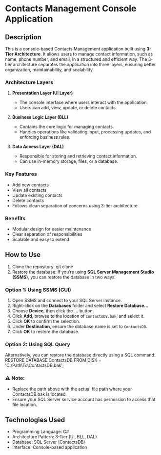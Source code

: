 # Contacts Management Console Application

## Description
This is a console-based Contacts Management application built using **3-Tier Architecture**. It allows users to manage contact information, such as name, phone number, and email, in a structured and efficient way. The 3-tier architecture separates the application into three layers, ensuring better organization, maintainability, and scalability.

### Architecture Layers

1. **Presentation Layer (UI Layer)**
   - The console interface where users interact with the application.
   - Users can add, view, update, or delete contacts.

2. **Business Logic Layer (BLL)**
   - Contains the core logic for managing contacts.
   - Handles operations like validating input, processing updates, and enforcing business rules.

3. **Data Access Layer (DAL)**
   - Responsible for storing and retrieving contact information.
   - Can use in-memory storage, files, or a database.

### Key Features
- Add new contacts  
- View all contacts  
- Update existing contacts  
- Delete contacts  
- Follows clean separation of concerns using 3-tier architecture  

### Benefits
- Modular design for easier maintenance  
- Clear separation of responsibilities  
- Scalable and easy to extend  

## How to Use
1. Clone the repository: git clone <repository-url>
2. Restore the database:
If you’re using **SQL Server Management Studio (SSMS)**, you can restore the database in two ways:  
### Option 1: Using SSMS (GUI)
1. Open SSMS and connect to your SQL Server instance.  
2. Right-click on the **Databases** folder and select **Restore Database...**  
3. Choose **Device**, then click the **...** button.  
4. Click **Add**, browse to the location of `ContactsDB.bak`, and select it.  
5. Click **OK** to confirm the selection.  
6. Under **Destination**, ensure the database name is set to `ContactsDB`.  
7. Click **OK** to restore the database.  

### Option 2: Using SQL Query
Alternatively, you can restore the database directly using a SQL command:  
RESTORE DATABASE ContactsDB
FROM DISK = 'C:\Path\To\ContactsDB.bak';

### ⚠️ Note:
- Replace the path above with the actual file path where your ContactsDB.bak is located.
- Ensure your SQL Server service account has permission to access that file location.

## Technologies Used
- Programming Language: C#
- Architecture Pattern: 3-Tier (UI, BLL, DAL)
- Database: SQL Server (ContactsDB)
- Interface: Console-based application
